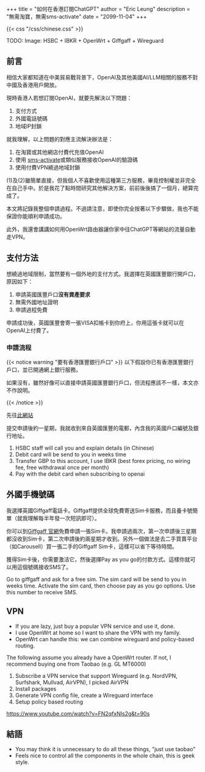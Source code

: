 +++
title = "如何在香港訂閱ChatGPT"
author = "Eric Leung"
description = "無需淘寶，無需sms-activate"
date = "2099-11-04"
+++

{{< css "/css/chinese.css" >}}

TODO: Image: HSBC + IBKR + OpenWrt + Giffgaff + Wireguard

## 前言

相信大家都知道在中美貿易戰背景下，OpenAI及其他美國AI/LLM相關的服務不對中國及香港用戶開放。

現時香港人若想訂閱OpenAI，就要先解決以下問題：

1. 支付方式
2. 外國電話號碼
3. 地域IP封鎖

就我理解，以上問題的對應主流解決辦法是：

1. 在淘寶或其他網店付費代充值OpenAI
2. 使用 [sms-activate](https://sms-activate.guru/)或類似服務接收OpenAI的驗證碼
3. 使用付費VPN繞過地域封鎖

(1)及(2)雖簡單直接，但我個人不喜歡使用這種第三方服務，畢竟控制權並非完全在自己手中。於是我花了點時間研究其他解決方案，前前後後搞了一個月，總算完成了。

本文將記錄我整個申請過程。不過請注意，即使你完全按著以下步驟做，我也不能保證你能順利申請成功。

此外，我還會講講如何用OpenWrt路由器讓你家中往ChatGPT等網站的流量自動走VPN。

## 支付方法

想繞過地域限制，當然要有一個外地的支付方式。我選擇在英國匯豐銀行開戶口，原因如下：

1. 申請英國匯豐戶口**沒有資產要求**
2. 無需外國地址證明
3. 申請過程免費

申請成功後，英國匯豐會寄一張VISA扣帳卡到你府上，你用這張卡就可以在OpenAI上付費了。

### 申請流程

{{< notice warning "要有香港匯豐銀行戶口" >}}
以下假設你已有香港匯豐銀行戶口，並已開通網上銀行服務。

如果沒有，雖然好像可以直接申請英國匯豐銀行戶口，但流程應該不一樣，本文亦不作說明。

{{< /notice >}}

先往[此網站](https://internationalservices.hsbc.com/zh-hk/services/ico/ntb/where-to-open/)

提交申請後約一星期，我就收到來自英國匯豐的電郵，內含我的英國戶口編號及銀行地址。

1. HSBC staff will call you and explain details (in Chinese)
2. Debit card will be send to you in weeks time
3. Transfer GBP to this account, I use IBKR (best forex pricing, no wiring fee, free withdrawal once per month)
4. Pay with the debit card when subscribing to openai

## 外國手機號碼

我選擇英國Giffgaff電話卡。Giffgaff提供全球免費寄送Sim卡服務，而且養卡號簡單（就我理解每半年發一次短訊即可）。

你可以到[Giffgaff 官網](https://www.giffgaff.com/freesim-international)免費申請一張Sim卡。我申請過兩次，第一次申請後三星期都沒收到Sim卡，第二次申請後約兩星期才收到。另外一個做法是去二手買賣平台（如Carousell）買一張二手的Giffgaff Sim卡，這樣可以省下等待時間。

獲得Sim卡後，你需要激活它，然後選擇Pay as you go的付款方式。這樣你就可以用這個號碼接收SMS了。

Go to giffgaff and ask for a free sim.
The sim card will be send to you in weeks time.
Activate the sim card, then choose pay as you go options.
Use this number to receive SMS.

## VPN

- If you are lazy, just buy a popular VPN service and use it, done.
- I use OpenWrt at home so I want to share the VPN with my family.
- OpenWrt can handle this: we can combine wireguard and policy-based routing.

The following assume you already have a OpenWrt router. If not, I recommend buying one from Taobao (e.g. GL MT6000)

1. Subscribe a VPN service that support Wireguard (e.g. NordVPN, Surfshark, Mullvad, AirVPN), I picked AirVPN
2. Install packages
3. Generate VPN config file, create a Wireguard interface
4. Setup policy based routing

<https://www.youtube.com/watch?v=FN2qfxNIs2g&t=90s>

## 結語

- You may think it is unnecessary to do all these things, "just use taobao"
- Feels nice to control all the components in the whole chain, this is geek style.
